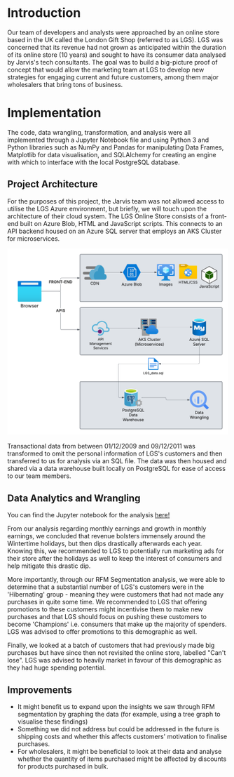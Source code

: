 # Introduction

Our team of developers and analysts were approached by an online store based in the UK called the London Gift Shop (referred to as LGS). LGS was concerned that its revenue had not grown as anticipated within the duration of its online store (10 years) and sought to have its consumer data analysed by Jarvis's tech consultants. The goal was to build a big-picture proof of concept that would allow the marketing team at LGS to develop new strategies for engaging current and future customers, among them major wholesalers that bring tons of business.

# Implementation

The code, data wrangling, transformation, and analysis were all implemented through a Jupyter Notebook file and using Python 3 and Python libraries such as NumPy and Pandas for manipulating Data Frames, Matplotlib for data visualisation, and SQLAlchemy for creating an engine with which to interface with the local PostgreSQL database.

## Project Architecture

For the purposes of this project, the Jarvis team was not allowed access to utilise the LGS Azure environment, but briefly, we will touch upon the architecture of their cloud system. The LGS Online Store consists of a front-end built on Azure Blob, HTML and JavaScript scripts. This connects to an API backend housed on an Azure SQL server that employs an AKS Cluster for microservices.

![LGS Achitecture](/python_data_analytics/python_data_wrangling/data/LGS_Jarvis.png "LGS Architecture")

Transactional data from between 01/12/2009 and 09/12/2011 was transformed to omit the personal information of LGS's customers and then transferred to us for analysis via an SQL file. The data was then housed and shared via a data warehouse built locally on PostgreSQL for ease of access to our team members.

## Data Analytics and Wrangling

You can find the Jupyter notebook for the analysis [here!](retail_analysis.ipynb)

From our analysis regarding monthly earnings and growth in monthly earnings, we concluded that revenue bolsters immensely around the Wintertime holidays, but then dips drastically afterwards each year. Knowing this, we recommended to LGS to potentially run marketing ads for their store after the holidays as well to keep the interest of consumers and help mitigate this drastic dip.

More importantly, through our RFM Segmentation analysis, we were able to determine that a substantial number of LGS's customers were in the 'Hibernating' group - meaning they were customers that had not made any purchases in quite some time. We recommended to LGS that offering promotions to these customers might incentivise them to make new purchases and that LGS should focus on pushing these customers to become 'Champions' i.e. consumers that make up the majority of spenders. LGS was advised to offer promotions to this demographic as well.

Finally, we looked at a batch of customers that had previously made big purchases but have since then not revisited the online store, labelled "Can't lose". LGS was advised to heavily market in favour of this demographic as they had huge spending potential.

## Improvements

- It might benefit us to expand upon the insights we saw through RFM segmentation by graphing the data (for example, using a tree graph to visualise these findings)
- Something we did not address but could be addressed in the future is shipping costs and whether this affects customers' motivation to finalise purchases.
- For wholesalers, it might be beneficial to look at their data and analyse whether the quantity of items purchased might be affected by discounts for products purchased in bulk.
